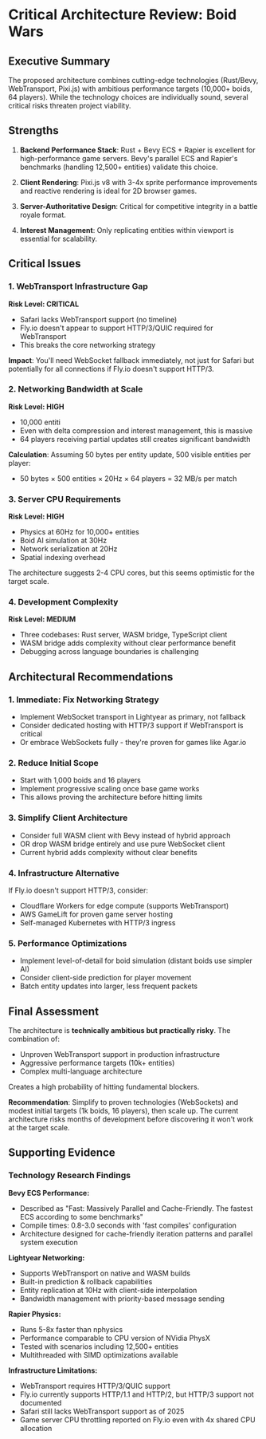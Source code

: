 # Critical Architecture Review: Boid Wars

## Executive Summary

The proposed architecture combines cutting-edge technologies (Rust/Bevy, WebTransport, Pixi.js) with ambitious performance targets (10,000+ boids, 64 players). While the technology choices are individually sound, several critical risks threaten project viability.

## Strengths

1. **Backend Performance Stack**: Rust + Bevy ECS + Rapier is excellent for high-performance game servers. Bevy's parallel ECS and Rapier's benchmarks (handling 12,500+ entities) validate this choice.

2. **Client Rendering**: Pixi.js v8 with 3-4x sprite performance improvements and reactive rendering is ideal for 2D browser games.

3. **Server-Authoritative Design**: Critical for competitive integrity in a battle royale format.

4. **Interest Management**: Only replicating entities within viewport is essential for scalability.

## Critical Issues

### 1. WebTransport Infrastructure Gap
**Risk Level: CRITICAL**
- Safari lacks WebTransport support (no timeline)
- Fly.io doesn't appear to support HTTP/3/QUIC required for WebTransport
- This breaks the core networking strategy

**Impact**: You'll need WebSocket fallback immediately, not just for Safari but potentially for all connections if Fly.io doesn't support HTTP/3.

### 2. Networking Bandwidth at Scale
**Risk Level: HIGH**
- 10,000 entiti
- Even with delta compression and interest management, this is massive
- 64 players receiving partial updates still creates significant bandwidth

**Calculation**: Assuming 50 bytes per entity update, 500 visible entities per player:
- 50 bytes × 500 entities × 20Hz × 64 players = 32 MB/s per match

### 3. Server CPU Requirements
**Risk Level: HIGH**
- Physics at 60Hz for 10,000+ entities
- Boid AI simulation at 30Hz
- Network serialization at 20Hz
- Spatial indexing overhead

The architecture suggests 2-4 CPU cores, but this seems optimistic for the target scale.

### 4. Development Complexity
**Risk Level: MEDIUM**
- Three codebases: Rust server, WASM bridge, TypeScript client
- WASM bridge adds complexity without clear performance benefit
- Debugging across language boundaries is challenging

## Architectural Recommendations

### 1. Immediate: Fix Networking Strategy
- Implement WebSocket transport in Lightyear as primary, not fallback
- Consider dedicated hosting with HTTP/3 support if WebTransport is critical
- Or embrace WebSockets fully - they're proven for games like Agar.io

### 2. Reduce Initial Scope
- Start with 1,000 boids and 16 players
- Implement progressive scaling once base game works
- This allows proving the architecture before hitting limits

### 3. Simplify Client Architecture
- Consider full WASM client with Bevy instead of hybrid approach
- OR drop WASM bridge entirely and use pure WebSocket client
- Current hybrid adds complexity without clear benefits

### 4. Infrastructure Alternative
If Fly.io doesn't support HTTP/3, consider:
- Cloudflare Workers for edge compute (supports WebTransport)
- AWS GameLift for proven game server hosting
- Self-managed Kubernetes with HTTP/3 ingress

### 5. Performance Optimizations
- Implement level-of-detail for boid simulation (distant boids use simpler AI)
- Consider client-side prediction for player movement
- Batch entity updates into larger, less frequent packets

## Final Assessment

The architecture is **technically ambitious but practically risky**. The combination of:
- Unproven WebTransport support in production infrastructure
- Aggressive performance targets (10k+ entities)
- Complex multi-language architecture

Creates a high probability of hitting fundamental blockers.

**Recommendation**: Simplify to proven technologies (WebSockets) and modest initial targets (1k boids, 16 players), then scale up. The current architecture risks months of development before discovering it won't work at the target scale.

## Supporting Evidence

### Technology Research Findings

**Bevy ECS Performance:**
- Described as "Fast: Massively Parallel and Cache-Friendly. The fastest ECS according to some benchmarks"
- Compile times: 0.8-3.0 seconds with 'fast compiles' configuration
- Architecture designed for cache-friendly iteration patterns and parallel system execution

**Lightyear Networking:**
- Supports WebTransport on native and WASM builds
- Built-in prediction & rollback capabilities
- Entity replication at 10Hz with client-side interpolation
- Bandwidth management with priority-based message sending

**Rapier Physics:**
- Runs 5-8x faster than nphysics
- Performance comparable to CPU version of NVidia PhysX
- Tested with scenarios including 12,500+ entities
- Multithreaded with SIMD optimizations available

**Infrastructure Limitations:**
- WebTransport requires HTTP/3/QUIC support
- Fly.io currently supports HTTP/1.1 and HTTP/2, but HTTP/3 support not documented
- Safari still lacks WebTransport support as of 2025
- Game server CPU throttling reported on Fly.io even with 4x shared CPU allocation
